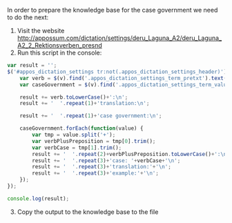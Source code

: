 In order to prepare the knowledge base for the case government we need to do the next:
1. Visit the website http://appossum.com/dictation/settings/deru_Laguna_A2/deru_Laguna_A2_2_Rektionsverben_presnd
2. Run this script in the console:
```javascript
var result = '';
$('#appos_dictation_settings tr:not(.appos_dictation_settings_header)').each(function(k, v) {
    var verb = $(v).find('.appos_dictation_settings_term_pretxt').text();
    var caseGovernment = $(v).find('.appos_dictation_settings_term_value').text().split(',');

    result += verb.toLowerCase()+':\n';
    result += '  '.repeat(1)+'translation:\n';

    result += '  '.repeat(1)+'case government:\n';

    caseGovernment.forEach(function(value) {
        var tmp = value.split('+');
        var verbPlusPreposition = tmp[0].trim();
        var verbCase = tmp[1].trim();
        result += '  '.repeat(2)+verbPlusPreposition.toLowerCase()+':\n';
        result += '  '.repeat(3)+'case: '+verbCase+'\n';
        result += '  '.repeat(3)+'translation:'+'\n';
        result += '  '.repeat(3)+'example:'+'\n';
    });
});

console.log(result);
```
3. Copy the output to the knowledge base to the file